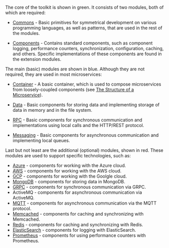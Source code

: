 The core of the toolkit is shown in green. It consists of two modules, both of which are required:

- [Commons](../../../toolkit_api/python/commons) - Basic primitives for symmetrical development on various programming languages, as well as patterns, that are used in the rest of the modules.

- [Components](../../../toolkit_api/python/components) - Contains standard components, such as component logging, performance counters, synchronization, configuration, caching, and others. Specific implementations of these components are found in the extension modules.

The main (basic) modules are shown in blue. Although they are not required, they are used in most microservices:

- [Container](../../../toolkit_api/python/container) - A basic container, which is used to compose microservices from loosely-coupled components (see [The Structure of a Microservice](../microservice_structure)).

- [Data](../../../toolkit_api/python/data) - Basic components for storing data and implementing storage of data in memory and in the file system.

- [RPC](../../../toolkit_api/python/rpc) - Basic components for synchronous communication and implementations using local calls and the HTTP/REST protocol.

- [Messaging](../../../toolkit_api/python/messaging) - Basic components for asynchronous communication and implementing local queues.

Last but not least are the additional (optional) modules, shown in red. These modules are used to support specific technologies, such as:

- [Azure](../../../toolkit_api/python/azure) - components for working with the Azure cloud.
- [AWS](../../../toolkit_api/python/aws) - components for working with the AWS cloud.
- [GCP](../../../toolkit_api/python/azure) - components for working with the Goolgle cloud.
- [MongoDB](../../../toolkit_api/python/mongodb) - components for storing data in MongoDB.
- [GRPC](../../../toolkit_api/python/grpc) - components for synchronous communication via GRPC.
- ActiveMQ - components for asynchronous communication via ActiveMQ.
- [MQTT](../../../toolkit_api/python/mqtt) - components for asynchronous communication via the MQTT protocol.
- [Memcached](../../../toolkit_api/python/memcached) - components for caching and synchronizing with Memcached.
- [Redis](../../../toolkit_api/python/redis) - components for caching and synchronizing with Redis.
- [ElasticSearch](../../../toolkit_api/python/elasticsearch) - components for logging with ElasticSearch.
- [Prometheus](../../../toolkit_api/python/prometheus) - components for using performance counters with Prometheus.
